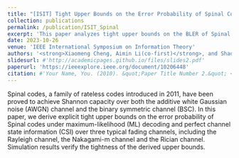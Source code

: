 ```yaml
---
title: "[ISIT] Tight Upper Bounds on the Error Probability of Spinal Codes over Fading Channels"
collection: publications
permalink: /publication/ISIT_Spinal
excerpt: 'This paper analyzes tight upper bounds on the BLER of Spinal codes over fading channels in the FBL regime.'
date: 2023-10-26
venue: 'IEEE International Symposium on Information Theory'
authors: '<strong>Xiaomeng Cheng, Aimin Li(co-first)</strong>, and Shaohua Wu, in IEEE International Symposium on Information Theory (IEEE ISIT), 2023.'
slidesurl: #'http://academicpages.github.io/files/slides2.pdf'
paperurl: 'https://ieeexplore.ieee.org/document/10206448'
citation: #'Your Name, You. (2010). &quot;Paper Title Number 2.&quot; <i>Journal 1</i>. 1(2).'
---
```


Spinal codes, a family of rateless codes introduced in 2011, have been proved to achieve Shannon capacity over both the additive white Gaussian noise (AWGN) channel and the binary symmetric channel (BSC). In this paper, we derive explicit tight upper bounds on the error probability of Spinal codes under maximum-likelihood (ML) decoding and perfect channel state information (CSI) over three typical fading channels, including the Rayleigh channel, the Nakagami-m channel and the Rician channel. Simulation results verify the tightness of the derived upper bounds.
